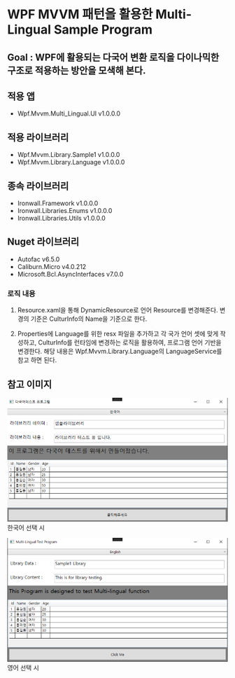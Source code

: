 # WPF MVVM 패턴을 활용한 Multi-Lingual Sample Program
## Goal : WPF에 활용되는 다국어 변환 로직을 다이나믹한 구조로 적용하는 방안을 모색해 본다.

## 적용 앱
* Wpf.Mvvm.Multi_Lingual.UI v1.0.0.0

## 적용 라이브러리
* Wpf.Mvvm.Library.Sample1 v1.0.0.0
* Wpf.Mvvm.Library.Language v1.0.0.0

## 종속 라이브러리
* Ironwall.Framework v1.0.0.0
* Ironwall.Libraries.Enums v1.0.0.0
* Ironwall.Libraries.Utils v1.0.0.0
  
## Nuget 라이브러리
* Autofac v6.5.0
* Caliburn.Micro v4.0.212
* Microsoft.Bcl.AsyncInterfaces v7.0.0

### 로직 내용
   1) Resource.xaml을 통해 DynamicResource로 언어 Resource를 변경해준다. 변경의 기준은 CulturInfo의 Name을 기준으로 한다.
   
   2) Properties에 Language를 위한 resx 파일을 추가하고 각 국가 언어 셋에 맞게 작성하고, CulturInfo를 런타임에 변경하는 로직을 활용하여, 프로그램 언어 기반을 변경한다. 해당 내용은 Wpf.Mvvm.Library.Language의 LanguageService를 참고 하면 된다.

## 참고 이미지

![샘플 프로그램](https://github.com/lsirikh/Wpf.Mvvm.Multi_Lingual/blob/main/Pictures/Korean.png "샘플 프로그램(한국어)")
한국어 선택 시

![샘플 프로그램](https://github.com/lsirikh/Wpf.Mvvm.Multi_Lingual/blob/main/Pictures/English.png "샘플 프로그램(영어)")
영어 선택 시